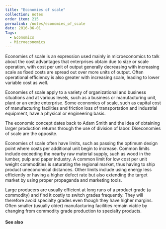 ```yaml
---
title: "Economies of scale"
collection: notes
order_item: 215
permalink: /notes/economies_of_scale
date: 2016-06-01
Tags:
  - Economics
  - Microeconomics
---
```


Economies of scale is an expression used mainly in microeconomics to talk about the cost advantages that enterprises obtain due to size or scale operation, with cost per unit of output generally decreasing with increasing scale as fixed costs are spread out over more units of output.
Often operational efficiency is also greater with increasing scale, leading to lower variable cost as well.

Economies of scale apply to a variety of organizational and business situations and at various levels, such as a business or manufacturing unit, plant or an entire enterprise. 
Some economies of scale, such as capital cost of manufacturing facilities and friction loss of transportation and industrial equipment, have a physical or engineering basis.

The economic concept dates back to Adam Smith and the idea of obtaining larger production returns through the use of division of labor. Diseconomies of scale are the opposite.

Economies of scale often have limits, such as passing the optimum design point where costs per additional unit begin to increase. Common limits include exceeding the nearby raw material supply, such as wood in the lumber, pulp and paper industry. A common limit for low cost per unit weight commodities is saturating the regional market, thus having to ship product uneconomical distances. Other limits include using energy less efficiently or having a higher defect rate but also extending the target market by using proper propaganda and marketing tools.

Large producers are usually efficient at long runs of a product grade (a commodity) and find it costly to switch grades frequently. They will therefore avoid specialty grades even though they have higher margins. Often smaller (usually older) manufacturing facilities remain viable by changing from commodity grade production to specialty products.


#### See also









